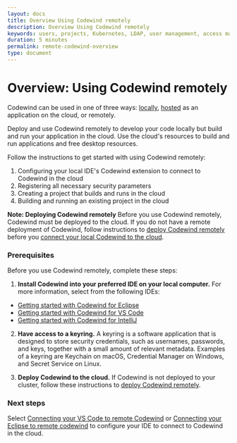 ```yaml
---
layout: docs
title: Overview Using Codewind remotely
description: Overview Using Codewind remotely
keywords: users, projects, Kubernetes, LDAP, user management, access management, login, deployment, pod, security, securing cloud connection, remote deployment of Codewind
duration: 5 minutes
permalink: remote-codewind-overview
type: document
---
```


# Overview: Using Codewind remotely

Codewind can be used in one of three ways: [locally](./gettingstarted.html), [hosted](./che-installinfo.html) as an application on the cloud, or remotely. 

Deploy and use Codewind remotely to develop your code locally but build and run your application in the cloud. Use the cloud's resources to build and run applications and free desktop resources. 

Follow the instructions to get started with using Codewind remotely:

1. Configuring your local IDE's Codewind extension to connect to Codewind in the cloud
2. Registering all necessary security parameters
3. Creating a project that builds and runs in the cloud
4. Building and running an existing project in the cloud

**Note: Deploying Codewind remotely** Before you use Codewind remotely, Codewind must be deployed to the cloud. If you do not have a remote deployment of Codewind, follow instructions to [deploy Codewind remotely](./remote-deploying-codewind.html) before you [connect your local Codewind to the cloud](./remote-codewind-overview.html).

### Prerequisites

Before you use Codewind remotely, complete these steps:

1. **Install Codewind into your preferred IDE on your local computer.** 
For more information, select from the following IDEs:
- [Getting started with Codewind for Eclipse](./eclipse-getting-started.html)
- [Getting started with Codewind for VS Code](./vsc-getting-started.html)
- [Getting started with Codewind for IntelliJ](./intellij-getting-started.html)

2. **Have access to a keyring.** A keyring is a software application that is designed to store security credentials, such as usernames, passwords, and keys, together with a small amount of relevant metadata. Examples of a keyring are Keychain on macOS, Credential Manager on Windows, and Secret Service on Linux.

3. **Deploy Codewind to the cloud.** If Codewind is not deployed to your cluster, follow these instructions to [deploy Codewind remotely](./remote-deploying-codewind.html).

### Next steps

Select [Connecting your VS Code to remote Codewind](remotedeploy-vscode.html) or [Connecting your Eclipse to remote codewind](./remotedeploy-eclipse.html) to configure your IDE to connect to Codewind in the cloud.
